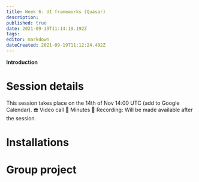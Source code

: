 ```yaml
---
title: Week 6: UI frameworks (Quasar)
description: 
published: true
date: 2021-09-19T11:14:19.192Z
tags: 
editor: markdown
dateCreated: 2021-09-19T11:12:24.402Z
---
```


**Introduction**

# Session details
This session takes place on the 14th of Nov 14:00 UTC (add to Google Calendar).
☎️ Video call
📝 Minutes
🔴 Recording: Will be made available after the session.

# Installations

# Group project